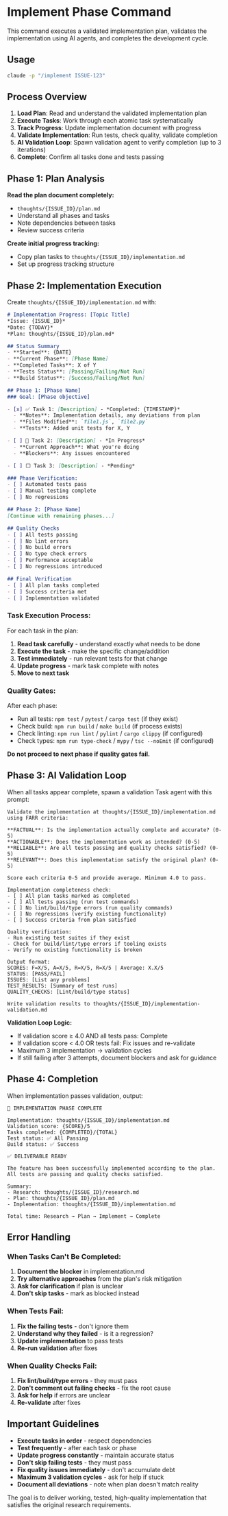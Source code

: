 # Implement Phase Command

This command executes a validated implementation plan, validates the implementation using AI agents, and completes the development cycle.

## Usage
```bash
claude -p "/implement ISSUE-123"
```

## Process Overview

1. **Load Plan**: Read and understand the validated implementation plan
2. **Execute Tasks**: Work through each atomic task systematically
3. **Track Progress**: Update implementation document with progress
4. **Validate Implementation**: Run tests, check quality, validate completion
5. **AI Validation Loop**: Spawn validation agent to verify completion (up to 3 iterations)
6. **Complete**: Confirm all tasks done and tests passing

## Phase 1: Plan Analysis

**Read the plan document completely:**
- `thoughts/{ISSUE_ID}/plan.md`
- Understand all phases and tasks
- Note dependencies between tasks
- Review success criteria

**Create initial progress tracking:**
- Copy plan tasks to `thoughts/{ISSUE_ID}/implementation.md`
- Set up progress tracking structure

## Phase 2: Implementation Execution

Create `thoughts/{ISSUE_ID}/implementation.md` with:

```markdown
# Implementation Progress: [Topic Title]
*Issue: {ISSUE_ID}*
*Date: {TODAY}*
*Plan: thoughts/{ISSUE_ID}/plan.md*

## Status Summary
- **Started**: {DATE}
- **Current Phase**: [Phase Name]
- **Completed Tasks**: X of Y
- **Tests Status**: [Passing/Failing/Not Run]
- **Build Status**: [Success/Failing/Not Run]

## Phase 1: [Phase Name]
### Goal: [Phase objective]

- [x] ✅ Task 1: [Description] - *Completed: {TIMESTAMP}*
  - **Notes**: Implementation details, any deviations from plan
  - **Files Modified**: `file1.js`, `file2.py`
  - **Tests**: Added unit tests for X, Y

- [ ] 🔄 Task 2: [Description] - *In Progress*
  - **Current Approach**: What you're doing
  - **Blockers**: Any issues encountered

- [ ] ⬜ Task 3: [Description] - *Pending*

### Phase Verification:
- [ ] Automated tests pass
- [ ] Manual testing complete
- [ ] No regressions

## Phase 2: [Phase Name]
[Continue with remaining phases...]

## Quality Checks
- [ ] All tests passing
- [ ] No lint errors
- [ ] No build errors  
- [ ] No type check errors
- [ ] Performance acceptable
- [ ] No regressions introduced

## Final Verification
- [ ] All plan tasks completed
- [ ] Success criteria met
- [ ] Implementation validated
```

### Task Execution Process:

For each task in the plan:

1. **Read task carefully** - understand exactly what needs to be done
2. **Execute the task** - make the specific change/addition
3. **Test immediately** - run relevant tests for that change
4. **Update progress** - mark task complete with notes
5. **Move to next task**

### Quality Gates:

After each phase:
- Run all tests: `npm test` / `pytest` / `cargo test` (if they exist)
- Check build: `npm run build` / `make build` (if process exists)  
- Check linting: `npm run lint` / `pylint` / `cargo clippy` (if configured)
- Check types: `npm run type-check` / `mypy` / `tsc --noEmit` (if configured)

**Do not proceed to next phase if quality gates fail.**

## Phase 3: AI Validation Loop

When all tasks appear complete, spawn a validation Task agent with this prompt:

```
Validate the implementation at thoughts/{ISSUE_ID}/implementation.md using FARR criteria:

**FACTUAL**: Is the implementation actually complete and accurate? (0-5)
**ACTIONABLE**: Does the implementation work as intended? (0-5)
**RELIABLE**: Are all tests passing and quality checks satisfied? (0-5) 
**RELEVANT**: Does this implementation satisfy the original plan? (0-5)

Score each criteria 0-5 and provide average. Minimum 4.0 to pass.

Implementation completeness check:
- [ ] All plan tasks marked as completed
- [ ] All tests passing (run test commands)
- [ ] No lint/build/type errors (run quality commands)
- [ ] No regressions (verify existing functionality)
- [ ] Success criteria from plan satisfied

Quality verification:
- Run existing test suites if they exist
- Check for build/lint/type errors if tooling exists
- Verify no existing functionality is broken

Output format:
SCORES: F=X/5, A=X/5, R=X/5, R=X/5 | Average: X.X/5
STATUS: [PASS/FAIL] 
ISSUES: [List any problems]
TEST_RESULTS: [Summary of test runs]
QUALITY_CHECKS: [Lint/build/type status]

Write validation results to thoughts/{ISSUE_ID}/implementation-validation.md
```

**Validation Loop Logic:**
- If validation score ≥ 4.0 AND all tests pass: Complete
- If validation score < 4.0 OR tests fail: Fix issues and re-validate
- Maximum 3 implementation → validation cycles
- If still failing after 3 attempts, document blockers and ask for guidance

## Phase 4: Completion

When implementation passes validation, output:

```
🎉 IMPLEMENTATION PHASE COMPLETE

Implementation: thoughts/{ISSUE_ID}/implementation.md
Validation score: {SCORE}/5
Tasks completed: {COMPLETED}/{TOTAL}
Test status: ✅ All Passing
Build status: ✅ Success

✅ DELIVERABLE READY

The feature has been successfully implemented according to the plan.
All tests are passing and quality checks satisfied.

Summary:
- Research: thoughts/{ISSUE_ID}/research.md
- Plan: thoughts/{ISSUE_ID}/plan.md  
- Implementation: thoughts/{ISSUE_ID}/implementation.md

Total time: Research → Plan → Implement → Complete
```

## Error Handling

### When Tasks Can't Be Completed:
1. **Document the blocker** in implementation.md
2. **Try alternative approaches** from the plan's risk mitigation
3. **Ask for clarification** if plan is unclear
4. **Don't skip tasks** - mark as blocked instead

### When Tests Fail:
1. **Fix the failing tests** - don't ignore them
2. **Understand why they failed** - is it a regression?
3. **Update implementation** to pass tests
4. **Re-run validation** after fixes

### When Quality Checks Fail:
1. **Fix lint/build/type errors** - they must pass
2. **Don't comment out failing checks** - fix the root cause
3. **Ask for help** if errors are unclear
4. **Re-validate** after fixes

## Important Guidelines

- **Execute tasks in order** - respect dependencies
- **Test frequently** - after each task or phase
- **Update progress constantly** - maintain accurate status
- **Don't skip failing tests** - they must pass
- **Fix quality issues immediately** - don't accumulate debt
- **Maximum 3 validation cycles** - ask for help if stuck
- **Document all deviations** - note when plan doesn't match reality

The goal is to deliver working, tested, high-quality implementation that satisfies the original research requirements.